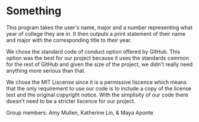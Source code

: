 # Something
This program takes the user's name, major and a number representing what year of college they are in. It then outputs a print statement of their name and major with the corresponding title to their year.

We chose the standard code of conduct option offered by GitHub. This option was the best for our project because it uses the standards common for the rest of GitHub and given the size of the project, we didn't really need anything more serious than that. 

We chose the MIT Liscense since it is a permissive liscence which means that the only requirement to use our code is to include a copy of the license text and the original copyright notice. With the simplisity of our code there doesn't need to be a stricter liscence for our project.

Group members: Amy Mullen, Katherine Lin, & Maya Aponte
